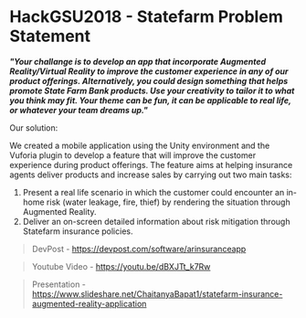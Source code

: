 # HackGSU2018 - Statefarm Problem Statement

**_"Your challange is to develop an app that incorporate Augmented Reality/Virtual Reality to improve the customer experience in any of our product offerings. Alternatively, you could design something that helps promote State Farm Bank products. Use your creativity to tailor it to what you think may fit. Your theme can be fun, it can be applicable to real life, or whatever your team dreams up."_**

Our solution:

We created a mobile application using the Unity environment and the Vuforia plugin to develop a feature that will improve the customer experience during product offerings. The feature aims at helping insurance agents deliver products and increase sales by carrying out two main tasks:

1. Present a real life scenario in which the customer could encounter an in-home risk (water leakage, fire, thief) by rendering the situation through Augmented Reality. 
2. Deliver an on-screen detailed information about risk mitigation through Statefarm insurance policies. 

> DevPost - https://devpost.com/software/arinsuranceapp

> Youtube Video - https://youtu.be/dBXJTt_k7Rw

> Presentation - https://www.slideshare.net/ChaitanyaBapat1/statefarm-insurance-augmented-reality-application
